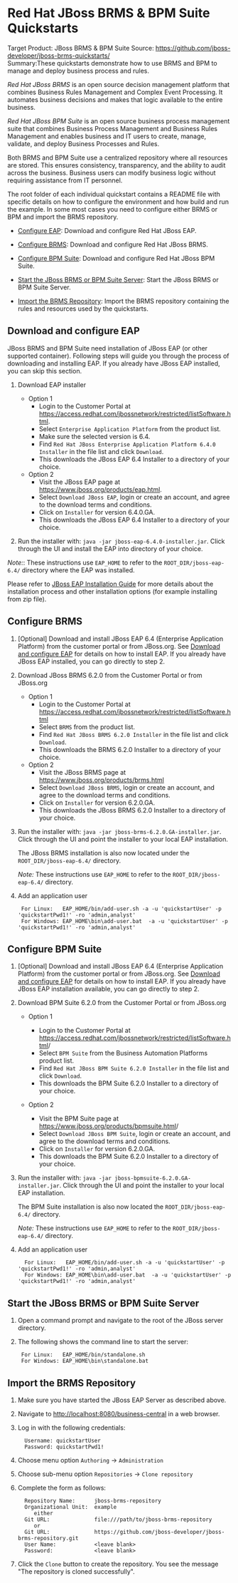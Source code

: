 Red Hat JBoss BRMS & BPM Suite Quickstarts
========================================
Target Product: JBoss BRMS & BPM Suite 
Source: <https://github.com/jboss-developer/jboss-brms-quickstarts/>  
Summary:These quickstarts demonstrate how to use BRMS and BPM to manage and deploy business process and rules.

*Red Hat JBoss BRMS* is an open source decision management platform that combines Business Rules Management and Complex Event Processing. It automates business decisions and makes that logic available to the entire business. 

*Red Hat JBoss BPM Suite* is an open source business process management suite that combines Business Process Management and Business Rules Management and enables business and IT users to create, manage, validate, and deploy Business Processes and Rules.

Both BRMS and BPM Suite use a centralized repository where all resources are stored. This ensures consistency, transparency, and the ability to audit across the business. Business users can modify business logic without requiring assistance from IT personnel.

The root folder of each individual quickstart contains a README file with specific details on how to configure the environment and how build and run the example. In some most cases you need to configure either BRMS or BPM and import the BRMS repository.

* [Configure EAP](#configure-eap): Download and configure Red Hat JBoss EAP.

* [Configure BRMS](#configure-brms): Download and configure Red Hat JBoss BRMS.

* [Configure BPM Suite](#configure-bpm-suite): Download and configure Red Hat JBoss BPM Suite.

* [Start the JBoss BRMS or BPM Suite Server](#start-the-jboss-brms-or-bpm-suite-server): Start the JBoss BRMS or BPM Suite Server.

* [Import the BRMS Repository](#import-the-brms-repository): Import the BRMS repository containing the rules and resources used by the quickstarts.

Download and configure EAP
--------------------------
JBoss BRMS and BPM Suite need installation of JBoss EAP (or other supported container). Following steps will guide you
through the process of downloading and installing EAP. If you already have JBoss EAP installed, you can skip this section.

1. Download EAP installer
    * Option 1
        * Login to the Customer Portal at <https://access.redhat.com/jbossnetwork/restricted/listSoftware.html>.
        * Select `Enterprise Application Platform` from the product list.
        * Make sure the selected version is 6.4.
        * Find `Red Hat JBoss Enterprise Application Platform 6.4.0 Installer` in the file list and click `Download`.
        * This downloads the JBoss EAP 6.4 Installer to a directory of your choice.
    * Option 2
        * Visit the JBoss EAP page at <https://www.jboss.org/products/eap.html>.
        * Select `Download JBoss EAP`, login or create an account, and agree to the download terms and conditions.
        * Click on `Installer` for version 6.4.0.GA.
        * This downloads the JBoss EAP 6.4 Installer to a directory of your choice.
    
2. Run the installer with: `java -jar jboss-eap-6.4.0-installer.jar`. Click through the UI and install the EAP into
directory of your choice.

_Note:_: These instructions use `EAP_HOME` to refer to the `ROOT_DIR/jboss-eap-6.4/` directory where the EAP was installed.
    
Please refer to [JBoss EAP Installation Guide](https://access.redhat.com/documentation/en-US/JBoss_Enterprise_Application_Platform/6.4/html/Installation_Guide/index.html)
for more details about the installation process and other installation options (for example installing from zip file).

Configure BRMS
--------------
1. [Optional] Download and install JBoss EAP 6.4 (Enterprise Application Platform) from the customer portal or from JBoss.org.
See [Download and configure EAP](#download-and-configure-eap) for details on how to install EAP.
If you already have JBoss EAP installed, you can go directly to step 2.

2. Download JBoss BRMS 6.2.0 from the Customer Portal or from JBoss.org
    * Option 1
        * Login to the Customer Portal at <https://access.redhat.com/jbossnetwork/restricted/listSoftware.html>
        * Select `BRMS` from the product list.
        * Find `Red Hat JBoss BRMS 6.2.0 Installer` in the file list and click `Download`.
        * This downloads the BRMS 6.2.0 Installer to a directory of your choice.
    * Option 2
        * Visit the JBoss BRMS page at <https://www.jboss.org/products/brms.html>
        * Select `Download JBoss BRMS`, login or create an account, and agree to the download terms and conditions.
        * Click on `Installer` for version 6.2.0.GA.
        * This downloads the JBoss BRMS 6.2.0 Installer to a directory of your choice.

3. Run the installer with: `java -jar jboss-brms-6.2.0.GA-installer.jar`. Click through the UI and point the installer
to your local EAP installation.
 
   The JBoss BRMS installation is also now located under the `ROOT_DIR/jboss-eap-6.4/` directory.
   
   _Note:_ These instructions use `EAP_HOME` to refer to the `ROOT_DIR/jboss-eap-6.4/` directory.

4. Add an application user

        For Linux:   EAP_HOME/bin/add-user.sh -a -u 'quickstartUser' -p 'quickstartPwd1!' -ro 'admin,analyst'
        For Windows: EAP_HOME\bin\add-user.bat  -a -u 'quickstartUser' -p 'quickstartPwd1!' -ro 'admin,analyst'
    
Configure BPM Suite
-------------------
1. [Optional] Download and install JBoss EAP 6.4 (Enterprise Application Platform) from the customer portal or from JBoss.org.
See [Download and configure EAP](#download-and-configure-eap) for details on how to install EAP.
If you already have JBoss EAP installation available, you can go directly to step 2.

2. Download BPM Suite 6.2.0 from the Customer Portal or from JBoss.org
    * Option 1
        * Login to the Customer Portal at <https://access.redhat.com/jbossnetwork/restricted/listSoftware.html>/
        * Select `BPM Suite` from the Business Automation Platforms product list.
        * Find `Red Hat JBoss BPM Suite 6.2.0 Installer` in the file list and click `Download`.
        * This downloads the BPM Suite 6.2.0 Installer to a directory of your choice.

    * Option 2
        * Visit the BPM Suite page at <https://www.jboss.org/products/bpmsuite.html>/
        * Select `Download JBoss BPM Suite`, login or create an account, and agree to the download terms and conditions.
        * Click on `Installer` for version 6.2.0.GA.
        * This downloads the BPM Suite 6.2.0 Installer to a directory of your choice.

3. Run the installer with: `java -jar jboss-bpmsuite-6.2.0.GA-installer.jar`. Click through the UI and point the installer
to your local EAP installation.
 
   The BPM Suite installation is also now located the `ROOT_DIR/jboss-eap-6.4/` directory.
   
   _Note:_ These instructions use `EAP_HOME` to refer to the `ROOT_DIR/jboss-eap-6.4/` directory.

4. Add an application user

         For Linux:   EAP_HOME/bin/add-user.sh -a -u 'quickstartUser' -p 'quickstartPwd1!' -ro 'admin,analyst'
         For Windows: EAP_HOME\bin\add-user.bat  -a -u 'quickstartUser' -p 'quickstartPwd1!' -ro 'admin,analyst'


Start the JBoss BRMS or BPM Suite Server
----------------------------------------

1. Open a command prompt and navigate to the root of the JBoss server directory.
2. The following shows the command line to start the server:

        For Linux:   EAP_HOME/bin/standalone.sh
        For Windows: EAP_HOME\bin\standalone.bat

Import the BRMS Repository
--------------------------

1. Make sure you have started the JBoss EAP Server as described above.
 
2. Navigate to <http://localhost:8080/business-central> in a web browser. 

3. Log in with the following credentials:

         Username: quickstartUser
         Password: quickstartPwd1!

4. Choose menu option `Authoring` -> `Administration`

5. Choose sub-menu option `Repositories` -> `Clone repository`

6. Complete the form as follows:

         Repository Name:      jboss-brms-repository
         Organizational Unit:  example
            either
         Git URL:              file:///path/to/jboss-brms-repository
            or
         Git URL:              https://github.com/jboss-developer/jboss-brms-repository.git
         User Name:            <leave blank>
         Password:             <leave blank>

7. Click the `Clone` button to create the repository. You see the message "The repository is cloned successfully".
